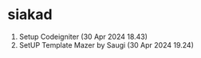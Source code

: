 # siakad
1. Setup Codeigniter (30 Apr 2024 18.43)
2. SetUP Template Mazer by Saugi (30 Apr 2024 19.24)
